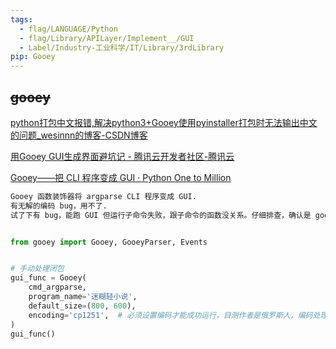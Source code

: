 ```yaml
---
tags:
  - flag/LANGUAGE/Python
  - flag/Library/APILayer/Implement__/GUI
  - Label/Industry-工业科学/IT/Library/3rdLibrary
pip: Gooey
---
```


## ~~gooey~~

[python打包中文报错,解决python3+Gooey使用pyinstaller打包时无法输出中文的问题_wesinnn的博客-CSDN博客](https://blog.csdn.net/weixin_34835470/article/details/116185154)

[用Gooey GUI生成界面避坑记 - 腾讯云开发者社区-腾讯云](https://cloud.tencent.com/developer/article/1981252)

[Gooey——把 CLI 程序变成 GUI · Python One to Million](https://wizardforcel.gitbooks.io/python-one-to-million/content/console/gooey.html)


```python
Gooey 函数装饰器将 argparse CLI 程序变成 GUI.
有无解的编码 bug，用不了.
试了下有 bug，能跑 GUI 但运行子命令失败，跟子命令的函数没关系。仔细排查，确认是 gooey 自己的锅，编码有严重错误，影响所有非英文用户，除了改 gooey 源码，无解。


from gooey import Gooey, GooeyParser, Events


# 手动处理闭包
gui_func = Gooey(
    cmd_argparse,
    program_name='迷糊轻小说',
    default_size=(800, 600),
    encoding='cp1251',  # 必须设置编码才能成功运行，目测作者是俄罗斯人，编码处理有很多问题，无解
)
gui_func()


```

